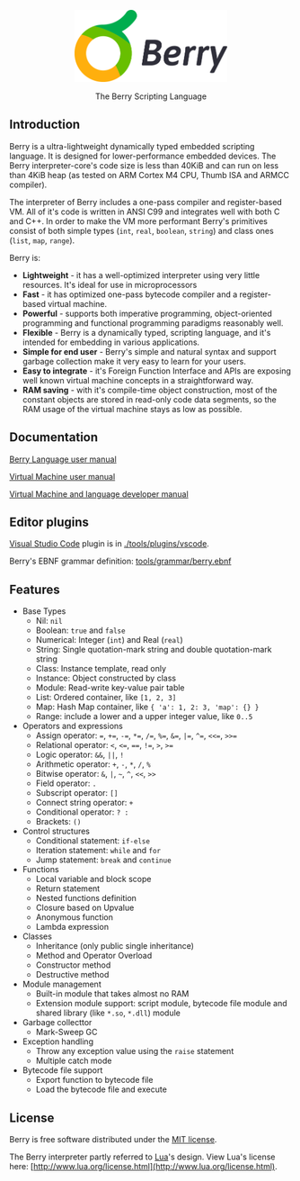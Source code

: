 <p align="center"><img src="docs/berry-logo.png" alt="Berry language logo" width=272 height=128></p>
<p align="center">The Berry Scripting Language</p>

## Introduction

Berry is a ultra-lightweight dynamically typed embedded scripting language. It is designed for lower-performance embedded devices. The Berry interpreter-core's code size is less than 40KiB and can run on less than 4KiB heap (as tested on ARM Cortex M4 CPU, Thumb ISA and ARMCC compiler).

The interpreter of Berry includes a one-pass compiler and register-based VM. All of it's code is written in ANSI C99 and integrates well with both C and C++. In order to make the VM more performant Berry's primitives consist of both simple types (`int`, `real`, `boolean`, `string`) and class ones (`list`, `map`, `range`).

Berry is:

* **Lightweight** - it has a well-optimized interpreter using very little resources. It's ideal for use in microprocessors
* **Fast** - it has optimized one-pass bytecode compiler and a register-based virtual machine.
* **Powerful** - supports both imperative programming, object-oriented programming and functional programming paradigms reasonably well.
* **Flexible** - Berry is a dynamically typed, scripting language, and it's intended for embedding in various applications.
* **Simple for end user** - Berry's simple and natural syntax and support garbage collection make it very easy to learn for your users.
* **Easy to integrate** - it's Foreign Function Interface and APIs are exposing well known virtual machine concepts in a straightforward way.
* **RAM saving** - with it's compile-time object construction, most of the constant objects are stored in read-only code data segments, so the RAM usage of the virtual machine stays as low as possible.

## Documentation

[Berry Language user manual](https://berry.readthedocs.io/language_manual/)

[Virtual Machine user manual](https://berry.readthedocs.io/vm_manual/)

[Virtual Machine and language developer manual](https://berry.readthedocs.io/developer_manual/)

## Editor plugins

[Visual Studio Code](https://code.visualstudio.com/) plugin is in [./tools/plugins/vscode](./tools/plugins/vscode).

Berry's EBNF grammar definition: [tools/grammar/berry.ebnf](./tools/grammar/berry.ebnf)

## Features

* Base Types
  * Nil: `nil`
  * Boolean: `true` and `false`
  * Numerical: Integer (`int`) and Real (`real`)
  * String: Single quotation-mark string and double quotation-mark string
  * Class: Instance template, read only
  * Instance: Object constructed by class
  * Module: Read-write key-value pair table
  * List: Ordered container, like `[1, 2, 3]`
  * Map: Hash Map container, like `{ 'a': 1, 2: 3, 'map': {} }`
  * Range: include a lower and a upper integer value, like `0..5`
* Operators and expressions
  * Assign operator: `=`, `+=`, `-=`, `*=`, `/=`, `%=`, `&=`, `|=`, `^=`, `<<=`, `>>=`
  * Relational operator: `<`, `<=`, `==`, `!=`, `>`, `>=`
  * Logic operator: `&&`, `||`, `!`
  * Arithmetic operator: `+`, `-`, `*`, `/`, `%`
  * Bitwise operator: `&`, `|`, `~`, `^`, `<<`, `>>`
  * Field operator: `.`
  * Subscript operator: `[]`
  * Connect string operator: `+`
  * Conditional operator: `? :`
  * Brackets: `()`
* Control structures
  * Conditional statement: `if-else`
  * Iteration statement: `while` and `for`
  * Jump statement: `break` and `continue`
* Functions
  * Local variable and block scope
  * Return statement
  * Nested functions definition
  * Closure based on Upvalue
  * Anonymous function
  * Lambda expression
* Classes
  * Inheritance (only public single inheritance)
  * Method and Operator Overload
  * Constructor method
  * Destructive method
* Module management
  * Built-in module that takes almost no RAM
  * Extension module support: script module, bytecode file module and shared library (like `*.so`, `*.dll`) module
* Garbage collecttor
  * Mark-Sweep GC
* Exception handling
  * Throw any exception value using the `raise` statement
  * Multiple catch mode
* Bytecode file support
  * Export function to bytecode file
  * Load the bytecode file and execute

## License

Berry is free software distributed under the [MIT license](./LICENSE).

The Berry interpreter partly referred to [Lua](http://www.lua.org/)'s design.
View Lua's license here: [http://www.lua.org/license.html](http://www.lua.org/license.html).
